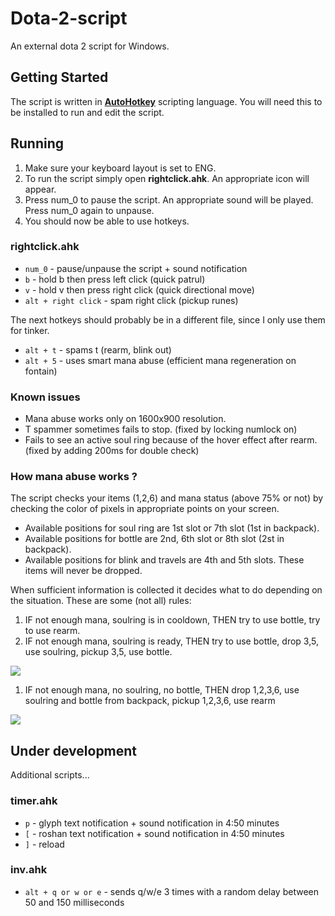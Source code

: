 # Dota-2-script

An external dota 2 script for Windows.

## Getting Started

The script is written in [**AutoHotkey**](https://autohotkey.com/download/) scripting language. You will need this to be installed to run and edit the script. 

## Running

1. Make sure your keyboard layout is set to ENG.
2. To run the script simply open **rightclick.ahk**. An appropriate icon will appear.
3. Press num_0 to pause the script. An appropriate sound will be played. Press num_0 again to unpause.
4. You should now be able to use hotkeys.

### rightclick.ahk
* `num_0` - pause/unpause the script + sound notification
* `b` - hold b then press left click (quick patrul)
* `v` - hold v then press right click (quick directional move)
* `alt + right click` - spam right click (pickup runes)

The next hotkeys should probably be in a different file, since I only use them for tinker.
* `alt + t` - spams t (rearm, blink out)
* `alt + 5` - uses smart mana abuse (efficient mana regeneration on fontain)

### Known issues 
* Mana abuse works only on 1600x900 resolution.
* T spammer sometimes fails to stop. (fixed by locking numlock on)
* Fails to see an active soul ring because of the hover effect after rearm. (fixed by adding 200ms for double check)

### How mana abuse works ?
The script checks your items (1,2,6) and mana status (above 75% or not) by checking the color of pixels in appropriate points on your screen. 
* Available positions for soul ring are 1st slot or 7th slot (1st in backpack).
* Available positions for bottle are 2nd, 6th slot or 8th slot (2st in backpack). 
* Available positions for blink and travels are 4th and 5th slots. These items will never be dropped. 

When sufficient information is collected it decides what to do depending on the situation. These are some (not all) rules:

1. IF not enough mana, soulring is in cooldown, THEN try to use bottle, try to use rearm. 
2. IF not enough mana, soulring is ready, THEN try to use bottle, drop 3,5, use soulring, pickup 3,5, use bottle.

<a href='https://photos.google.com/share/AF1QipO0GWQpaQXsnX_UpXqlOrz7vhFJKIE3eubbmNgkc8bWicxp3op1CKgoYAub0sP5pA?key=UGRpV2RQXzR2MTZOelFqMWFzYzhJOVUyQlU2UHd3&source=ctrlq.org'><img src='https://lh3.googleusercontent.com/8hI9I257oc9hCYSjW_Vgho6wgRWcJlx45cYA8bxFpdSjUHWnzSLI4efPeBAuQ_8yyk5a3HNcxb9Hh67uZ4MGEVNwOZx66s9xng8wZqvm2PiLhm1gUSput_tfbJ6seVXG-4zQzHQNhWg' /></a>

1. IF not enough mana, no soulring, no bottle, THEN drop 1,2,3,6, use soulring and bottle from backpack, pickup 1,2,3,6, use rearm

<a href='https://photos.google.com/share/AF1QipPHxg-puAPJUO4gUxWpQhmGcjgR3DW2WUMQ-ydxDNFzCVrodZS2yP8ufrPkKSnCpA?key=c2tEOTlELWNOdTRWeXN3TnlOSXpLSS1Wc3NxQjJR&source=ctrlq.org'><img src='https://lh3.googleusercontent.com/HOzm8Ji4t_5QGFLn5FvFzdZl5bApNQkJY60Or09EoDvoTuctVSLxTHXTvgoKEUkdaR3UqKbNtD6b3DnQBxPKLsMbN0cPwgaSKo9dhTh6LM2o13S-SKXIJjb4-vuyp-wJ9KsEadney8A' /></a>

## Under development 
Additional scripts... 

### timer.ahk
* `p` - glyph text notification + sound notification in 4:50 minutes
* `[` - roshan text notification + sound notification in 4:50 minutes
* `]` - reload

### inv.ahk
* `alt + q or w or e` - sends q/w/e 3 times with a random delay between 50 and 150 milliseconds 
